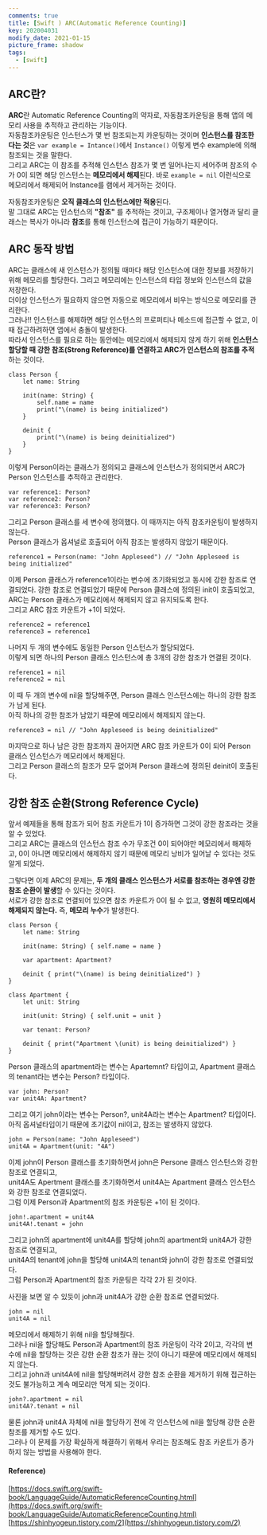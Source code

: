 ```yaml
---
comments: true
title: [Swift ) ARC(Automatic Reference Counting)]
key: 202004031
modify_date: 2021-01-15
picture_frame: shadow
tags:
  - [swift]
---
```

 
## ARC란?
 
**ARC**란 Automatic Reference Counting의 약자로, 자동참조카운팅을 통해 앱의 메모리 사용을 추적하고 관리하는 기능이다.   
자동참조카운팅은 인스턴스가 몇 번 참조되는지 카운팅하는 것이며 **인스턴스를 참조한다는 것**은 `var example = Intance()`에서 `Instance()` 이렇게 변수 example에 의해 참조되는 것을 말한다.   
그리고 ARC는 이 참조를 추적해 인스턴스 참조가 몇 번 일어나는지 세어주며 참조의 수가 0이 되면 해당 인스턴스는 **메모리에서 해제**된다.
바로 `example = nil` 이런식으로 메모리에서 해제되어 Instance를 램에서 제거하는 것이다.   
    
    
자동참조카운팅은 **오직 클래스의 인스턴스에만 적용**된다.   
말 그대로 ARC는 인스턴스의 **"참조"** 를 추적하는 것이고, 구조체이나 열거형과 달리 클래스는 복사가 아니라 **참조**를 통해 인스턴스에 접근이 가능하기 때문이다.
 
## ARC 동작 방법
 
ARC는 클래스에 새 인스턴스가 정의될 때마다 해당 인스턴스에 대한 정보를 저장하기 위해 메모리를 할당한다.
그리고 메모리에는 인스턴스의 타입 정보와 인스턴스의 값을 저장한다.   
더이상 인스턴스가 필요하지 않으면 자동으로 메모리에서 비우는 방식으로 메모리를 관리한다.   
그러나!! 인스턴스를 해제하면 해당 인스턴스의 프로퍼티나 메소드에 접근할 수 없고, 이 때 접근하려하면 앱에서 충돌이 발생한다.   
따라서 인스턴스를 필요로 하는 동안에는 메모리에서 해제되지 않게 하기 위해 **인스턴스 할당할 때 강한 참조(Strong Reference)를 연결하고 ARC가 인스턴스의 참조를 추적**하는 것이다.
```
class Person {
    let name: String
    
    init(name: String) {
        self.name = name
        print("\(name) is being initialized")
    }
    
    deinit {
        print("\(name) is being deinitialized")
    }
}
```
이렇게 Person이라는 클래스가 정의되고 클래스에 인스턴스가 정의되면서 ARC가 Person 인스턴스를 추적하고 관리한다.
```
var reference1: Person?
var reference2: Person?
var reference3: Person?
```
그리고 Person 클래스를 세 변수에 정의했다. 이 때까지는 아직 참조카운팅이 발생하지 않는다.   
Person 클래스가 옵셔널로 호출되어 아직 참조는 발생하지 않았기 때문이다.
```
reference1 = Person(name: "John Appleseed") // "John Appleseed is being initialized"
```
이제 Person 클래스가 reference1이라는 변수에 초기화되었고 동시에 강한 참조로 연결되었다.
강한 참조로 연결되었기 때문에 Person 클래스에 정의된 init이 호출되었고, ARC는 Person 클래스가 메모리에서 해제되지 않고 유지되도록 한다.   
그리고 ARC 참조 카운트가 +1이 되었다.
```
reference2 = reference1
reference3 = reference1
```
나머지 두 개의 변수에도 동일한 Person 인스턴스가 할당되었다.   
이렇게 되면 하나의 Person 클래스 인스턴스에 총 3개의 강한 참조가 연결된 것이다.
```
reference1 = nil
reference2 = nil
```
이 때 두 개의 변수에 nil을 할당해주면, Person 클래스 인스턴스에는 하나의 강한 참조가 남게 된다.   
아직 하나의 강한 참조가 남았기 때문에 메모리에서 해제되지 않는다.
```
reference3 = nil // "John Appleseed is being deinitialized"
```
마지막으로 하나 남은 강한 참조까지 끊어지면 ARC 참조 카운트가 0이 되어 Person 클래스 인스턴스가 메모리에서 해제된다.   
그리고 Person 클래스의 참조가 모두 없어져 Person 클래스에 정의된 deinit이 호출된다.

## 강한 참조 순환(Strong Reference Cycle)
 
앞서 예제들을 통해 참조가 되어 참조 카운트가 1이 증가하면 그것이 강한 참조라는 것을 알 수 있었다.   
그리고 ARC는 클래스의 인스턴스 참조 수가 무조건 0이 되어야만 메모리에서 해제하고, 0이 아니면 메모리에서 해제하지 않기 때문에 메모리 낭비가 일어날 수 있다는 것도 알게 되었다.   
 
그렇다면 이제 ARC의 문제는, **두 개의 클래스 인스턴스가 서로를 참조하는 경우엔 강한 참조 순환이 발생**할 수 있다는 것이다.   
서로가 강한 참조로 연결되어 있으면 참조 카운트가 0이 될 수 없고, **영원히 메모리에서 해제되지 않는다.** 즉, **메모리 누수**가 발생한다.
```
class Person {
    let name: String
    
    init(name: String) { self.name = name }
    
    var apartment: Apartment?
    
    deinit { print("\(name) is being deinitialized") }
}

class Apartment {
    let unit: String
    
    init(unit: String) { self.unit = unit }
    
    var tenant: Person?
    
    deinit { print("Apartment \(unit) is being deinitialized") }
}
```
Person 클래스의 apartment라는 변수는 Apartemnt? 타입이고, Apartment 클래스의 tenant라는 변수는 Person? 타입이다.   
```
var john: Person?
var unit4A: Apartment?
```
그리고 여기 john이라는 변수는 Person?, unit4A라는 변수는 Apartment? 타입이다.   
아직 옵셔널타입이기 때문에 초기값이 nil이고, 참조는 발생하지 않았다.
```
john = Person(name: "John Appleseed")
unit4A = Apartment(unit: "4A")
```
이제 john이 Person 클래스를 초기화하면서 john은 Persone 클래스 인스턴스와 강한 참조로 연결되고,   
unit4A도 Apertment 클래스를 초기화하면서 unit4A는 Apartment 클래스 인스턴스와 강한 참조로 연결되었다.   
그럼 이제 Person과 Apartment의 참조 카운팅은 +1이 된 것이다.
```
john!.apartment = unit4A
unit4A!.tenant = john
```
그리고 john의 apartment에 unit4A를 할당해 john의 apartment와 unit4A가 강한 참조로 연결되고,   
unit4A의 tenant에 john을 할당해 unit4A의 tenant와 john이 강한 참조로 연결되었다.   
그럼 Person과 Apartment의 참조 카운팅은 각각 2가 된 것이다.
 
사진을 보면 알 수 있듯이 john과 unit4A가 강한 순환 참조로 연결되었다.
```
john = nil
unit4A = nil
```
메모리에서 해제하기 위해 nil을 할당해줬다.   
그러나 nil을 할당해도 Person과 Apartment의 참조 카운팅이 각각 2이고, 각각의 변수에 nil을 할당하는 것은 강한 순환 참조가 끊는 것이 아니기 때문에 메모리에서 해제되지 않는다.   
그리고 john과 unit4A에 nil을 할당해버려서 강한 참조 순환을 제거하기 위해 접근하는 것도 불가능하고 계속 메모리만 먹게 되는 것이다.
```
john?.apartment = nil
unit4A?.tenant = nil
```
물론 john과 unit4A 자체에 nil을 할당하기 전에 각 인스턴스에 nil을 할당해 강한 순환 참조를 제거할 수도 있다.   
그러나 이 문제를 가장 확실하게 해결하기 위해서 우리는 참조해도 참조 카운트가 증가하지 않는 방법을 사용해야 한다.
 
#### Reference)
 
[https://docs.swift.org/swift-book/LanguageGuide/AutomaticReferenceCounting.html](https://docs.swift.org/swift-book/LanguageGuide/AutomaticReferenceCounting.html)   
[https://shinhyogeun.tistory.com/2](https://shinhyogeun.tistory.com/2)
